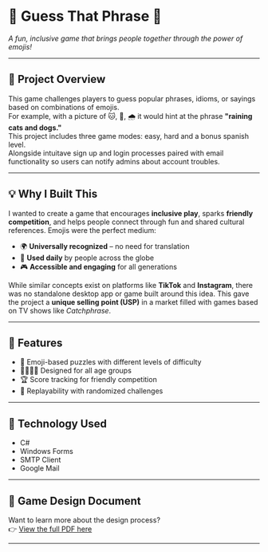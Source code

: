 # 🌟 Guess That Phrase 🎉  
*A fun, inclusive game that brings people together through the power of emojis!*

---

## 🎯 Project Overview  
This game challenges players to guess popular phrases, idioms, or sayings based on combinations of emojis.  
For example, with a picture of 🐱, 🐶, 🌧️ it would hint at the phrase **"raining cats and dogs."**  
This project includes three game modes: easy, hard and a bonus spanish level.  
Alongside intuitave sign up and login processes paired with email functionality so users can notify admins about account troubles.

---

## 💡 Why I Built This  
I wanted to create a game that encourages **inclusive play**, sparks **friendly competition**, and helps people connect through fun and shared cultural references. Emojis were the perfect medium:

- 🌍 **Universally recognized** – no need for translation  
- 💬 **Used daily** by people across the globe  
- 🎮 **Accessible and engaging** for all generations  

While similar concepts exist on platforms like **TikTok** and **Instagram**, there was no standalone desktop app or game built around this idea. This gave the project a **unique selling point (USP)** in a market filled with games based on TV shows like *Catchphrase*.

---

## 🚀 Features  
- 🧠 Emoji-based puzzles with different levels of difficulty  
- 👨‍👩‍👧‍👦 Designed for all age groups  
- 🏆 Score tracking for friendly competition  
- 🔄 Replayability with randomized challenges  

---

## 🔧 Technology Used  
- C#  
- Windows Forms  
- SMTP Client
- Google Mail  
---

## 📄 Game Design Document  
Want to learn more about the design process?  
👉 [View the full PDF here](docs/emoji_game_design.pdf)

---
